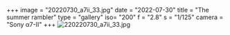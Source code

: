 +++
image = "20220730_a7ii_33.jpg"
date = "2022-07-30"
title = "The summer rambler"
type = "gallery"
iso= "200"
f = "2.8"
s = "1/125"
camera = "Sony α7-II"
+++
![220220730_a7ii_33.jpg](/images/20220730_a7ii_33.jpg)
